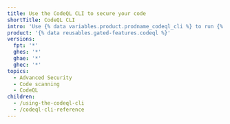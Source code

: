```yaml
---
title: Use the CodeQL CLI to secure your code
shortTitle: CodeQL CLI
intro: 'Use {% data variables.product.prodname_codeql_cli %} to run {% data variables.product.prodname_codeql %} analyses locally.'
product: '{% data reusables.gated-features.codeql %}'
versions:
  fpt: '*'
  ghes: '*'
  ghae: '*'
  ghec: '*'
topics:
  - Advanced Security
  - Code scanning
  - CodeQL
children:
  - /using-the-codeql-cli
  - /codeql-cli-reference
---
```


